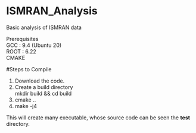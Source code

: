 # ISMRAN_Analysis
Basic analysis of ISMRAN data  

Prerequisites  
GCC : 9.4 (Ubuntu 20)  
ROOT :  6.22  
CMAKE


#Steps to Compile  
1) Download the code.  
2) Create a build directory  
   mkdir build && cd build  
3) cmake ..  
4) make -j4  

This will create many executable, whose source code can be seen the **test** directory.  


